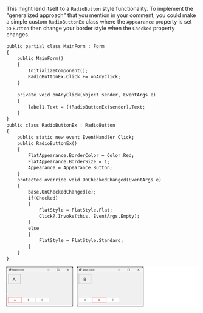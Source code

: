 This might lend itself to a `RadioButton` style functionality. To implement the "generalized approach" that you mention in your comment, you could make a simple custom `RadioButtonEx` class where the `Appearance` property is set to `Button` then change your border style when the `Checked` property changes.

    public partial class MainForm : Form
    {
        public MainForm()
        {
            InitializeComponent();
            RadioButtonEx.Click += onAnyClick;
        }

        private void onAnyClick(object sender, EventArgs e)
        {
            label1.Text = ((RadioButtonEx)sender).Text;
        }
    }
    public class RadioButtonEx : RadioButton
    {
        public static new event EventHandler Click;
        public RadioButtonEx() 
        {
            FlatAppearance.BorderColor = Color.Red;
            FlatAppearance.BorderSize = 1;
            Appearance = Appearance.Button;
        }
        protected override void OnCheckedChanged(EventArgs e)
        {
            base.OnCheckedChanged(e);
            if(Checked)
            {
                FlatStyle = FlatStyle.Flat;
                Click?.Invoke(this, EventArgs.Empty);
            }
            else
            {
                FlatStyle = FlatStyle.Standard;
            }
        }
    }

![screenshot](https://github.com/IVSoftware/tab-style-button-highlight/blob/master/tab-style-button-highlight/Screenshots/screenshot.png)